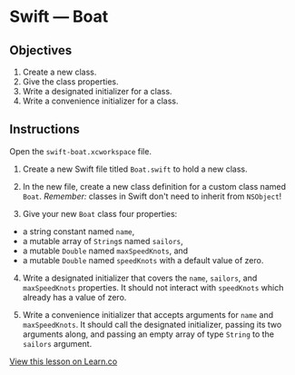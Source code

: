 # Swift — Boat

## Objectives

1. Create a new class.
2. Give the class properties.
3. Write a designated initializer for a class.
4. Write a convenience initializer for a class.

## Instructions

Open the `swift-boat.xcworkspace` file.

1. Create a new Swift file titled `Boat.swift` to hold a new class.

2. In the new file, create a new class definition for a custom class named `Boat`. *Remember:* classes in Swift don't need to inherit from `NSObject`!

3. Give your new `Boat` class four properties:
  * a string constant named `name`,
  * a mutable array of `String`s named `sailors`,
  * a mutable `Double` named `maxSpeedKnots`, and
  * a mutable `Double` named `speedKnots` with a default value of zero.

4. Write a designated initializer that covers the `name`, `sailors`, and `maxSpeedKnots` properties. It should not interact with `speedKnots` which already has a value of zero.

5. Write a convenience initializer that accepts arguments for `name` and `maxSpeedKnots`. It should call the designated initializer, passing its two arguments along, and passing an empty array of type `String` to the `sailors` argument.  

<a href='https://learn.co/lessons/swift-boat' data-visibility='hidden'>View this lesson on Learn.co</a>

